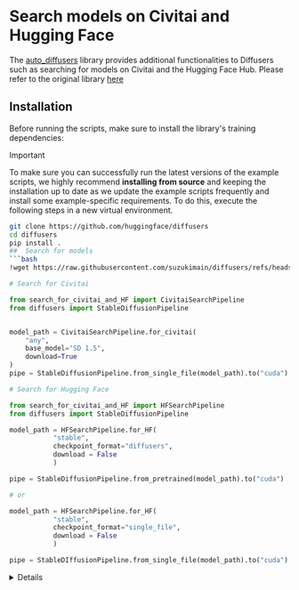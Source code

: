 # Search models on Civitai and Hugging Face

The [auto_diffusers](https://github.com/suzukimain/auto_diffusers) library provides additional functionalities to Diffusers such as searching for models on Civitai and the Hugging Face Hub.
Please refer to the original library [here](https://pypi.org/project/auto-diffusers/)

## Installation

Before running the scripts, make sure to install the library's training dependencies:

> [!IMPORTANT]
> To make sure you can successfully run the latest versions of the example scripts, we highly recommend **installing from source** and keeping the installation up to date as we update the example scripts frequently and install some example-specific requirements. To do this, execute the following steps in a new virtual environment.

```bash
git clone https://github.com/huggingface/diffusers
cd diffusers
pip install .
##  Search for models
```bash
!wget https://raw.githubusercontent.com/suzukimain/diffusers/refs/heads/ModelSearch/examples/model_search/search_for_civitai_and_HF.py
```

```python
# Search for Civitai

from search_for_civitai_and_HF import CivitaiSearchPipeline
from diffusers import StableDiffusionPipeline


model_path = CivitaiSearchPipeline.for_civitai(
    "any",
    base_model="SD 1.5",
    download=True
)
pipe = StableDiffusionPipeline.from_single_file(model_path).to("cuda")

```


```python
# Search for Hugging Face

from search_for_civitai_and_HF import HFSearchPipeline
from diffusers import StableDiffusionPipeline

model_path = HFSearchPipeline.for_HF(
           "stable",
           checkpoint_format="diffusers",
           download = False
           )

pipe = StableDiffusionPipeline.from_pretrained(model_path).to("cuda")

# or

model_path = HFSearchPipeline.for_HF(
           "stable",
           checkpoint_format="single_file",
           download = False
           )

pipe = StableDIffusionPipeline.from_single_file(model_path).to("cuda")
```

<a id="Details"></a>
<details close>
  
> Arguments of `HFSearchPipeline.for_HF`
> 
| Name             | Type    | Default       | Description                                                   |
|:----------------:|:-------:|:-------------:|:-------------------------------------------------------------:|
| search_word      | string  | ー            | The search query string.                                      |
| revision         | string  | None          | The specific version of the model to download.                |
| checkpoint_format| string  | "single_file" | The format of the model checkpoint.                           |
| download         | bool    | False         | Whether to download the model.                                |
| force_download   | bool    | False         | Whether to force the download if the model already exists.    |
| include_params   | bool    | False         | Whether to include parameters in the returned data.           |
| pipeline_tag     | string  | None          | Tag to filter models by pipeline.                             |
| hf_token         | string  | None          | API token for Hugging Face authentication.                    |
| skip_error       | bool    | False         | Whether to skip errors and return None.                       |



> Arguments of `CivitaiSearchPipeline.for_civitai`
> 
| Name             | Type    | Default       | Description                                                   |
|:----------------:|:-------:|:-------------:|:-------------------------------------------------------------:|
| search_word      | string  | ー            | The search query string.                                      |
| model_type       | string  | "Checkpoint"  | The type of model to search for.                              |
| base_model       | string  | None          | The base model to filter by.                                  |
| download         | bool    | False         | Whether to download the model.                                |
| force_download   | bool    | False         | Whether to force the download if the model already exists.    |
| civitai_token    | string  | None          | API token for Civitai authentication.                         |
| include_params   | bool    | False         | Whether to include parameters in the returned data.           |
| skip_error       | bool    | False         | Whether to skip errors and return None.                       |



<a id="search-word"></a>
<details open>
<summary>search_word</summary>

| Type                         | Description                                                            |
| :--------------------------: | :--------------------------------------------------------------------: |
| keyword                      | Keywords to search model<br>                                           |
| url                          | URL of either huggingface or Civitai                                   |
| Local directory or file path | Locally stored model paths                                             |
| huggingface path             | The following format: `< creator > / < repo >`                         |

</details>


<a id="model_type"></a>
<details open>
<summary>model_type</summary>

| Input Available              |
| :--------------------------: | 
| `Checkpoint`                 | 
| `TextualInversion`           |
| `Hypernetwork`               |
| `AestheticGradient`          |
| `LORA`                       |
| `Controlnet`                 |
| `Poses`                      |

</details>


<a id="checkpoint_format"></a>
<details open>
<summary>checkpoint_format</summary>

| Argument                     | Description                                                            |
| :--------------------------: | :--------------------------------------------------------------------: |
| all                          | The `multifolder diffusers format checkpoint` takes precedence.        |                                      
| single_file                  | Only `single file checkpoint` are searched.                            |
| diffusers                    | Search only for `multifolder diffusers format checkpoint`              |

</details>

</details>
